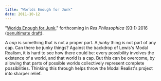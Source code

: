 ```yaml
---
title: "Worlds Enough for Junk"
date: 2011-10-12
---
```


"[Worlds Enough for Junk](http://dx.doi.org/10.11612/resphil.2016.93.1.1),"
forthcoming in *Res Philosophica* (93:1) 2016 ([penultimate
draft](http://dsanson.droppages.com/research/worlds-enough-for-junk.pdf)).

A *cap* is something that is not a proper part. A *junky* thing is not
part of any cap. Can there be junky things? Against the backdrop of
Lewis's Modal Realism, it is hard to see how there could be: every
possibility involves the existence of a world, and that world is a cap.
But this can be overcome, by allowing that parts of possible worlds
collectively represent complete possibilities. Thinking this through
helps throw the Modal Realist's project into sharper relief.


